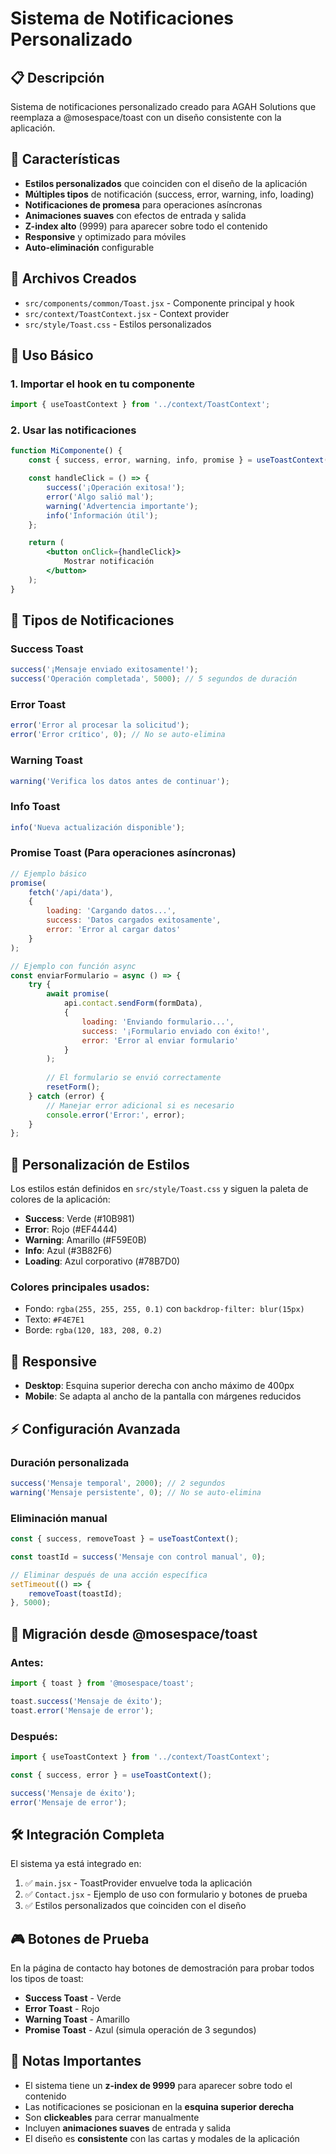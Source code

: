 # Sistema de Notificaciones Personalizado

## 📋 Descripción
Sistema de notificaciones personalizado creado para AGAH Solutions que reemplaza a @mosespace/toast con un diseño consistente con la aplicación.

## 🚀 Características
- **Estilos personalizados** que coinciden con el diseño de la aplicación
- **Múltiples tipos** de notificación (success, error, warning, info, loading)
- **Notificaciones de promesa** para operaciones asíncronas
- **Animaciones suaves** con efectos de entrada y salida
- **Z-index alto** (9999) para aparecer sobre todo el contenido
- **Responsive** y optimizado para móviles
- **Auto-eliminación** configurable

## 📁 Archivos Creados
- `src/components/common/Toast.jsx` - Componente principal y hook
- `src/context/ToastContext.jsx` - Context provider
- `src/style/Toast.css` - Estilos personalizados

## 🔧 Uso Básico

### 1. Importar el hook en tu componente
```jsx
import { useToastContext } from '../context/ToastContext';
```

### 2. Usar las notificaciones
```jsx
function MiComponente() {
    const { success, error, warning, info, promise } = useToastContext();

    const handleClick = () => {
        success('¡Operación exitosa!');
        error('Algo salió mal');
        warning('Advertencia importante');
        info('Información útil');
    };

    return (
        <button onClick={handleClick}>
            Mostrar notificación
        </button>
    );
}
```

## 🎯 Tipos de Notificaciones

### Success Toast
```jsx
success('¡Mensaje enviado exitosamente!');
success('Operación completada', 5000); // 5 segundos de duración
```

### Error Toast
```jsx
error('Error al procesar la solicitud');
error('Error crítico', 0); // No se auto-elimina
```

### Warning Toast
```jsx
warning('Verifica los datos antes de continuar');
```

### Info Toast
```jsx
info('Nueva actualización disponible');
```

### Promise Toast (Para operaciones asíncronas)
```jsx
// Ejemplo básico
promise(
    fetch('/api/data'),
    {
        loading: 'Cargando datos...',
        success: 'Datos cargados exitosamente',
        error: 'Error al cargar datos'
    }
);

// Ejemplo con función async
const enviarFormulario = async () => {
    try {
        await promise(
            api.contact.sendForm(formData),
            {
                loading: 'Enviando formulario...',
                success: '¡Formulario enviado con éxito!',
                error: 'Error al enviar formulario'
            }
        );
        
        // El formulario se envió correctamente
        resetForm();
    } catch (error) {
        // Manejar error adicional si es necesario
        console.error('Error:', error);
    }
};
```

## 🎨 Personalización de Estilos

Los estilos están definidos en `src/style/Toast.css` y siguen la paleta de colores de la aplicación:

- **Success**: Verde (#10B981)
- **Error**: Rojo (#EF4444)  
- **Warning**: Amarillo (#F59E0B)
- **Info**: Azul (#3B82F6)
- **Loading**: Azul corporativo (#78B7D0)

### Colores principales usados:
- Fondo: `rgba(255, 255, 255, 0.1)` con `backdrop-filter: blur(15px)`
- Texto: `#F4E7E1`
- Borde: `rgba(120, 183, 208, 0.2)`

## 📱 Responsive
- **Desktop**: Esquina superior derecha con ancho máximo de 400px
- **Mobile**: Se adapta al ancho de la pantalla con márgenes reducidos

## ⚡ Configuración Avanzada

### Duración personalizada
```jsx
success('Mensaje temporal', 2000); // 2 segundos
warning('Mensaje persistente', 0); // No se auto-elimina
```

### Eliminación manual
```jsx
const { success, removeToast } = useToastContext();

const toastId = success('Mensaje con control manual', 0);

// Eliminar después de una acción específica
setTimeout(() => {
    removeToast(toastId);
}, 5000);
```

## 🔄 Migración desde @mosespace/toast

### Antes:
```jsx
import { toast } from '@mosespace/toast';

toast.success('Mensaje de éxito');
toast.error('Mensaje de error');
```

### Después:
```jsx
import { useToastContext } from '../context/ToastContext';

const { success, error } = useToastContext();

success('Mensaje de éxito');
error('Mensaje de error');
```

## 🛠️ Integración Completa

El sistema ya está integrado en:
1. ✅ `main.jsx` - ToastProvider envuelve toda la aplicación
2. ✅ `Contact.jsx` - Ejemplo de uso con formulario y botones de prueba
3. ✅ Estilos personalizados que coinciden con el diseño

## 🎮 Botones de Prueba
En la página de contacto hay botones de demostración para probar todos los tipos de toast:
- **Success Toast** - Verde
- **Error Toast** - Rojo  
- **Warning Toast** - Amarillo
- **Promise Toast** - Azul (simula operación de 3 segundos)

## 📝 Notas Importantes
- El sistema tiene un **z-index de 9999** para aparecer sobre todo el contenido
- Las notificaciones se posicionan en la **esquina superior derecha**
- Son **clickeables** para cerrar manualmente
- Incluyen **animaciones suaves** de entrada y salida
- El diseño es **consistente** con las cartas y modales de la aplicación
